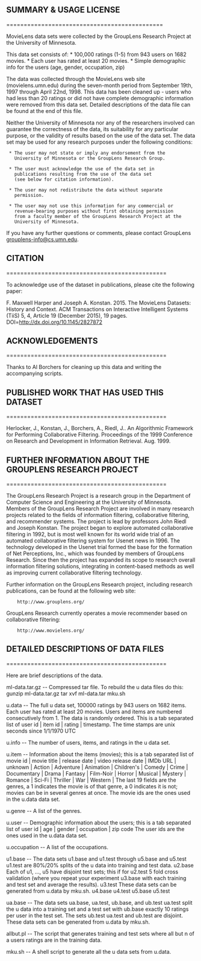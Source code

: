 ## SUMMARY & USAGE LICENSE
=============================================

MovieLens data sets were collected by the GroupLens Research Project
at the University of Minnesota.
 
This data set consists of:
	* 100,000 ratings (1-5) from 943 users on 1682 movies. 
	* Each user has rated at least 20 movies. 
        * Simple demographic info for the users (age, gender, occupation, zip)

The data was collected through the MovieLens web site
(movielens.umn.edu) during the seven-month period from September 19th, 
1997 through April 22nd, 1998. This data has been cleaned up - users
who had less than 20 ratings or did not have complete demographic
information were removed from this data set. Detailed descriptions of
the data file can be found at the end of this file.

Neither the University of Minnesota nor any of the researchers
involved can guarantee the correctness of the data, its suitability
for any particular purpose, or the validity of results based on the
use of the data set.  The data set may be used for any research
purposes under the following conditions:

     * The user may not state or imply any endorsement from the
       University of Minnesota or the GroupLens Research Group.

     * The user must acknowledge the use of the data set in
       publications resulting from the use of the data set
       (see below for citation information).

     * The user may not redistribute the data without separate
       permission.

     * The user may not use this information for any commercial or
       revenue-bearing purposes without first obtaining permission
       from a faculty member of the GroupLens Research Project at the
       University of Minnesota.

If you have any further questions or comments, please contact GroupLens
<grouplens-info@cs.umn.edu>. 

## CITATION
==============================================

To acknowledge use of the dataset in publications, please cite the 
following paper:

F. Maxwell Harper and Joseph A. Konstan. 2015. The MovieLens Datasets:
History and Context. ACM Transactions on Interactive Intelligent
Systems (TiiS) 5, 4, Article 19 (December 2015), 19 pages.
DOI=http://dx.doi.org/10.1145/2827872


## ACKNOWLEDGEMENTS
==============================================

Thanks to Al Borchers for cleaning up this data and writing the
accompanying scripts.

## PUBLISHED WORK THAT HAS USED THIS DATASET
==============================================

Herlocker, J., Konstan, J., Borchers, A., Riedl, J.. An Algorithmic
Framework for Performing Collaborative Filtering. Proceedings of the
1999 Conference on Research and Development in Information
Retrieval. Aug. 1999.

## FURTHER INFORMATION ABOUT THE GROUPLENS RESEARCH PROJECT
==============================================

The GroupLens Research Project is a research group in the Department
of Computer Science and Engineering at the University of Minnesota.
Members of the GroupLens Research Project are involved in many
research projects related to the fields of information filtering,
collaborative filtering, and recommender systems. The project is lead
by professors John Riedl and Joseph Konstan. The project began to
explore automated collaborative filtering in 1992, but is most well
known for its world wide trial of an automated collaborative filtering
system for Usenet news in 1996.  The technology developed in the
Usenet trial formed the base for the formation of Net Perceptions,
Inc., which was founded by members of GroupLens Research. Since then
the project has expanded its scope to research overall information
filtering solutions, integrating in content-based methods as well as
improving current collaborative filtering technology.

Further information on the GroupLens Research project, including
research publications, can be found at the following web site:
        
        http://www.grouplens.org/

GroupLens Research currently operates a movie recommender based on
collaborative filtering:

        http://www.movielens.org/

## DETAILED DESCRIPTIONS OF DATA FILES
==============================================

Here are brief descriptions of the data.

ml-data.tar.gz   -- Compressed tar file.  To rebuild the u data files do this:
                gunzip ml-data.tar.gz
                tar xvf ml-data.tar
                mku.sh

u.data     -- The full u data set, 100000 ratings by 943 users on 1682 items.
              Each user has rated at least 20 movies.  Users and items are
              numbered consecutively from 1.  The data is randomly
              ordered. This is a tab separated list of 
	         user id | item id | rating | timestamp. 
              The time stamps are unix seconds since 1/1/1970 UTC   

u.info     -- The number of users, items, and ratings in the u data set.

u.item     -- Information about the items (movies); this is a tab separated
              list of
              movie id | movie title | release date | video release date |
              IMDb URL | unknown | Action | Adventure | Animation |
              Children's | Comedy | Crime | Documentary | Drama | Fantasy |
              Film-Noir | Horror | Musical | Mystery | Romance | Sci-Fi |
              Thriller | War | Western |
              The last 19 fields are the genres, a 1 indicates the movie
              is of that genre, a 0 indicates it is not; movies can be in
              several genres at once.
              The movie ids are the ones used in the u.data data set.

u.genre    -- A list of the genres.

u.user     -- Demographic information about the users; this is a tab
              separated list of
              user id | age | gender | occupation | zip code
              The user ids are the ones used in the u.data data set.

u.occupation -- A list of the occupations.

u1.base    -- The data sets u1.base and u1.test through u5.base and u5.test
u1.test       are 80%/20% splits of the u data into training and test data.
u2.base       Each of u1, ..., u5 have disjoint test sets; this if for
u2.test       5 fold cross validation (where you repeat your experiment
u3.base       with each training and test set and average the results).
u3.test       These data sets can be generated from u.data by mku.sh.
u4.base
u4.test
u5.base
u5.test

ua.base    -- The data sets ua.base, ua.test, ub.base, and ub.test
ua.test       split the u data into a training set and a test set with
ub.base       exactly 10 ratings per user in the test set.  The sets
ub.test       ua.test and ub.test are disjoint.  These data sets can
              be generated from u.data by mku.sh.

allbut.pl  -- The script that generates training and test sets where
              all but n of a users ratings are in the training data.

mku.sh     -- A shell script to generate all the u data sets from u.data.
